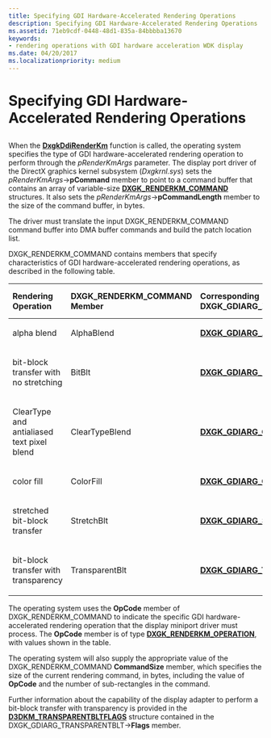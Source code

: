 ```yaml
---
title: Specifying GDI Hardware-Accelerated Rendering Operations
description: Specifying GDI Hardware-Accelerated Rendering Operations
ms.assetid: 71eb9cdf-0448-48d1-835a-84bbbba13670
keywords:
- rendering operations with GDI hardware acceleration WDK display
ms.date: 04/20/2017
ms.localizationpriority: medium
---
```


# Specifying GDI Hardware-Accelerated Rendering Operations


## <span id="ddk_introduction_to_command_and_dma_buffers_gg"></span><span id="DDK_INTRODUCTION_TO_COMMAND_AND_DMA_BUFFERS_GG"></span>


When the [**DxgkDdiRenderKm**](/windows-hardware/drivers/ddi/d3dkmddi/nc-d3dkmddi-dxgkddi_renderkm) function is called, the operating system specifies the type of GDI hardware-accelerated rendering operation to perform through the *pRenderKmArgs* parameter. The display port driver of the DirectX graphics kernel subsystem (*Dxgkrnl.sys*) sets the *pRenderKmArgs*-&gt;**pCommand** member to point to a command buffer that contains an array of variable-size [**DXGK\_RENDERKM\_COMMAND**](/windows-hardware/drivers/ddi/d3dkmddi/ns-d3dkmddi-_dxgk_renderkm_command) structures. It also sets the *pRenderKmArgs*-&gt;**pCommandLength** member to the size of the command buffer, in bytes.

The driver must translate the input DXGK\_RENDERKM\_COMMAND command buffer into DMA buffer commands and build the patch location list.

DXGK\_RENDERKM\_COMMAND contains members that specify characteristics of GDI hardware-accelerated rendering operations, as described in the following table.

<table>
<colgroup>
<col width="25%" />
<col width="25%" />
<col width="25%" />
<col width="25%" />
</colgroup>
<thead>
<tr class="header">
<th align="left">Rendering Operation</th>
<th align="left">DXGK_RENDERKM_COMMAND Member</th>
<th align="left">Corresponding DXGK_GDIARG_XXX Structure</th>
<th align="left">Corresponding DXGK_RENDERKM_OPERATION Value</th>
</tr>
</thead>
<tbody>
<tr class="odd">
<td align="left"><p>alpha blend</p></td>
<td align="left"><p>AlphaBlend</p></td>
<td align="left"><p><a href="https://docs.microsoft.com/windows-hardware/drivers/ddi/d3dkmddi/ns-d3dkmddi-_dxgk_gdiarg_alphablend" data-raw-source="[&lt;strong&gt;DXGK_GDIARG_ALPHABLEND&lt;/strong&gt;](/windows-hardware/drivers/ddi/d3dkmddi/ns-d3dkmddi-_dxgk_gdiarg_alphablend)"><strong>DXGK_GDIARG_ALPHABLEND</strong></a></p></td>
<td align="left"><p>DXGK_GDIOP_ALPHABLEND = 3</p></td>
</tr>
<tr class="even">
<td align="left"><p>bit-block transfer with no stretching</p></td>
<td align="left"><p>BitBlt</p></td>
<td align="left"><p><a href="https://docs.microsoft.com/windows-hardware/drivers/ddi/d3dkmddi/ns-d3dkmddi-_dxgk_gdiarg_bitblt" data-raw-source="[&lt;strong&gt;DXGK_GDIARG_BITBLT&lt;/strong&gt;](/windows-hardware/drivers/ddi/d3dkmddi/ns-d3dkmddi-_dxgk_gdiarg_bitblt)"><strong>DXGK_GDIARG_BITBLT</strong></a></p></td>
<td align="left"><p>DXGK_GDIOP_BITBLT = 1</p></td>
</tr>
<tr class="odd">
<td align="left"><p>ClearType and antialiased text pixel blend</p></td>
<td align="left"><p>ClearTypeBlend</p></td>
<td align="left"><p><a href="https://docs.microsoft.com/windows-hardware/drivers/ddi/d3dkmddi/ns-d3dkmddi-_dxgk_gdiarg_cleartypeblend" data-raw-source="[&lt;strong&gt;DXGK_GDIARG_CLEARTYPEBLEND&lt;/strong&gt;](/windows-hardware/drivers/ddi/d3dkmddi/ns-d3dkmddi-_dxgk_gdiarg_cleartypeblend)"><strong>DXGK_GDIARG_CLEARTYPEBLEND</strong></a></p></td>
<td align="left"><p>DXGK_GDIOP_CLEARTYPEBLEND = 7</p></td>
</tr>
<tr class="even">
<td align="left"><p>color fill</p></td>
<td align="left"><p>ColorFill</p></td>
<td align="left"><p><a href="https://docs.microsoft.com/windows-hardware/drivers/ddi/d3dkmddi/ns-d3dkmddi-_dxgk_gdiarg_colorfill" data-raw-source="[&lt;strong&gt;DXGK_GDIARG_COLORFILL&lt;/strong&gt;](/windows-hardware/drivers/ddi/d3dkmddi/ns-d3dkmddi-_dxgk_gdiarg_colorfill)"><strong>DXGK_GDIARG_COLORFILL</strong></a></p></td>
<td align="left"><p>DXGK_GDIOP_COLORFILL = 2</p></td>
</tr>
<tr class="odd">
<td align="left"><p>stretched bit-block transfer</p></td>
<td align="left"><p>StretchBlt</p></td>
<td align="left"><p><a href="https://docs.microsoft.com/windows-hardware/drivers/ddi/d3dkmddi/ns-d3dkmddi-_dxgk_gdiarg_stretchblt" data-raw-source="[&lt;strong&gt;DXGK_GDIARG_STRETCHBLT&lt;/strong&gt;](/windows-hardware/drivers/ddi/d3dkmddi/ns-d3dkmddi-_dxgk_gdiarg_stretchblt)"><strong>DXGK_GDIARG_STRETCHBLT</strong></a></p></td>
<td align="left"><p>DXGK_GDIOP_STRETCHBLT = 4</p></td>
</tr>
<tr class="even">
<td align="left"><p>bit-block transfer with transparency</p></td>
<td align="left"><p>TransparentBlt</p></td>
<td align="left"><p><a href="https://docs.microsoft.com/windows-hardware/drivers/ddi/d3dkmddi/ns-d3dkmddi-_dxgk_gdiarg_transparentblt" data-raw-source="[&lt;strong&gt;DXGK_GDIARG_TRANSPARENTBLT&lt;/strong&gt;](/windows-hardware/drivers/ddi/d3dkmddi/ns-d3dkmddi-_dxgk_gdiarg_transparentblt)"><strong>DXGK_GDIARG_TRANSPARENTBLT</strong></a></p></td>
<td align="left"><p>DXGK_GDIOP_TRANSPARENTBLT = 6</p></td>
</tr>
</tbody>
</table>

 

The operating system uses the **OpCode** member of DXGK\_RENDERKM\_COMMAND to indicate the specific GDI hardware-accelerated rendering operation that the display miniport driver must process. The **OpCode** member is of type [**DXGK\_RENDERKM\_OPERATION**](/windows-hardware/drivers/ddi/d3dkmddi/ne-d3dkmddi-_dxgk_renderkm_operation), with values shown in the table.

The operating system will also supply the appropriate value of the DXGK\_RENDERKM\_COMMAND **CommandSize** member, which specifies the size of the current rendering command, in bytes, including the value of **OpCode** and the number of sub-rectangles in the command.

Further information about the capability of the display adapter to perform a bit-block transfer with transparency is provided in the [**D3DKM\_TRANSPARENTBLTFLAGS**](/windows-hardware/drivers/ddi/d3dkmddi/ns-d3dkmddi-_d3dkm_transparentbltflags) structure contained in the DXGK\_GDIARG\_TRANSPARENTBLT-&gt;**Flags** member.

 

